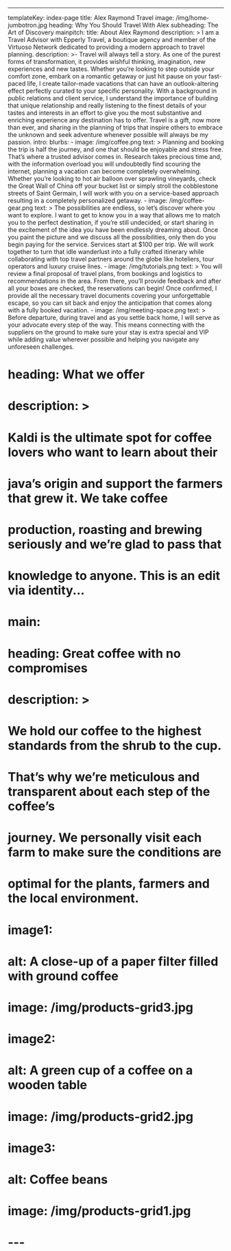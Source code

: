 ---
templateKey: index-page
title: Alex Raymond Travel
image: /img/home-jumbotron.jpg
heading: Why You Should Travel With Alex
subheading: The Art of Discovery
mainpitch:
  title: About Alex Raymond
  description: >
    I am a Travel Advisor with Epperly Travel, a boutique agency and member of the Virtuoso Network dedicated to providing a modern approach to travel planning.
description: >-
    Travel will always tell a story. As one of the purest forms of transformation, it provides wishful thinking, imagination, new experiences and new tastes. Whether you’re looking to step outside your comfort zone, embark on a romantic getaway or just hit pause on your fast-paced life, I create tailor-made vacations that can have an outlook-altering effect perfectly curated to your specific personality. With a background in public relations and client service, I understand the importance of building that unique relationship and really listening to the finest details of your tastes and interests in an effort to give you the most substantive and enriching experience any destination has to offer. Travel is a gift, now more than ever, and sharing in the planning of trips that inspire others to embrace the unknown and seek adventure whenever possible will always be my passion.
intro:
  blurbs:
    - image: /img/coffee.png
      text: >
        Planning and booking the trip is half the journey, and one that should be enjoyable and stress free. That’s where a trusted advisor comes in. Research takes precious time and, with the information overload you will undoubtedly find scouring the internet, planning a vacation can become completely overwhelming. Whether you’re looking to hot air balloon over sprawling vineyards, check the Great Wall of China off your bucket list or simply stroll the cobblestone streets of Saint Germain, I will work with you on a service-based approach resulting in a completely personalized getaway.
    - image: /img/coffee-gear.png
      text: >
        The possibilities are endless, so let’s discover where you want to explore. I want to get to know you in a way that allows me to match you to the perfect destination, if you’re still undecided, or start sharing in the excitement of the idea you have been endlessly dreaming about. Once you paint the picture and we discuss all the possibilities, only then do you begin paying for the service. Services start at $100 per trip. We will work together to turn that idle wanderlust into a fully crafted itinerary while collaborating with top travel partners around the globe like hoteliers, tour operators and luxury cruise lines.
    - image: /img/tutorials.png
      text: >
        You will review a final proposal of travel plans, from bookings and logistics to recommendations in the area. From there, you’ll provide feedback and after all your boxes are checked, the reservations can begin! Once confirmed, I provide all the necessary travel documents covering your unforgettable escape, so you can sit back and enjoy the anticipation that comes along with a fully booked vacation.
    - image: /img/meeting-space.png
      text: >
        Before departure, during travel and as you settle back home, I will serve as your advocate every step of the way. This means connecting with the suppliers on the ground to make sure your stay is extra special and VIP while adding value wherever possible and helping you navigate any unforeseen challenges.
#   heading: What we offer
#   description: >
#     Kaldi is the ultimate spot for coffee lovers who want to learn about their
#     java’s origin and support the farmers that grew it. We take coffee
#     production, roasting and brewing seriously and we’re glad to pass that
#     knowledge to anyone. This is an edit via identity...
# main:
#   heading: Great coffee with no compromises
#   description: >
#     We hold our coffee to the highest standards from the shrub to the cup.
#     That’s why we’re meticulous and transparent about each step of the coffee’s
#     journey. We personally visit each farm to make sure the conditions are
#     optimal for the plants, farmers and the local environment.
#   image1:
#     alt: A close-up of a paper filter filled with ground coffee
#     image: /img/products-grid3.jpg
#   image2:
#     alt: A green cup of a coffee on a wooden table
#     image: /img/products-grid2.jpg
#   image3:
#     alt: Coffee beans
#     image: /img/products-grid1.jpg
# ---
